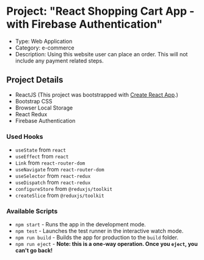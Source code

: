 # Project: "React Shopping Cart App - with Firebase Authentication"

- Type: Web Application
- Category: e-commerce
- Description: Using this website user can place an order. This will not include any payment related steps.

## Project Details
- ReactJS (This project was bootstrapped with [Create React App](https://github.com/facebook/create-react-app).)
- Bootstrap CSS
- Browser Local Storage
- React Redux
- Firebase Authentication

### Used Hooks
- `useState` from `react`
- `useEffect` from `react`
- `Link` from `react-router-dom`
- `useNavigate` from `react-router-dom`
- `useSelector` from `react-redux`
- `useDispatch` from `react-redux`
- `configureStore` from `@reduxjs/toolkit`
- `createSlice` from `@reduxjs/toolkit`

### Available Scripts

- `npm start` - Runs the app in the development mode.
- `npm test` - Launches the test runner in the interactive watch mode.
- `npm run build` - Builds the app for production to the `build` folder.
- `npm run eject` - **Note: this is a one-way operation. Once you `eject`, you can't go back!**

